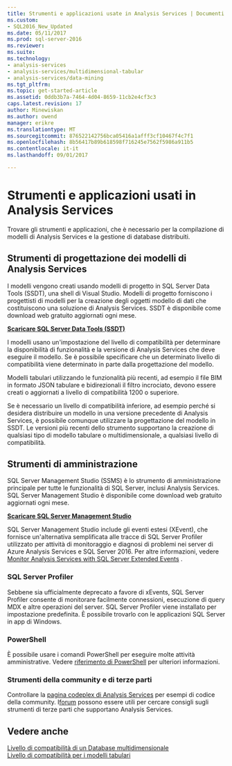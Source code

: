 ```yaml
---
title: Strumenti e applicazioni usate in Analysis Services | Documenti Microsoft
ms.custom:
- SQL2016_New_Updated
ms.date: 05/11/2017
ms.prod: sql-server-2016
ms.reviewer: 
ms.suite: 
ms.technology:
- analysis-services
- analysis-services/multidimensional-tabular
- analysis-services/data-mining
ms.tgt_pltfrm: 
ms.topic: get-started-article
ms.assetid: 0ddb3b7a-7464-4d04-8659-11cb2e4cf3c3
caps.latest.revision: 17
author: Minewiskan
ms.author: owend
manager: erikre
ms.translationtype: MT
ms.sourcegitcommit: 876522142756bca05416a1afff3cf10467f4c7f1
ms.openlocfilehash: 8b56417b89b618598f716245e7562f5986a911b5
ms.contentlocale: it-it
ms.lasthandoff: 09/01/2017

---
```

# <a name="tools-and-applications-used-in-analysis-services"></a>Strumenti e applicazioni usati in Analysis Services
  Trovare gli strumenti e applicazioni, che è necessario per la compilazione di modelli di Analysis Services e la gestione di database distribuiti.  
  
## <a name="analysis-services-model-designers"></a>Strumenti di progettazione dei modelli di Analysis Services  
 I modelli vengono creati usando modelli di progetto in SQL Server Data Tools (SSDT), una shell di Visual Studio. Modelli di progetto forniscono i progettisti di modelli per la creazione degli oggetti modello di dati che costituiscono una soluzione di Analysis Services. SSDT è disponibile come download web gratuito aggiornati ogni mese.

 **[Scaricare SQL Server Data Tools (SSDT)](https://docs.microsoft.com/sql/ssdt/download-sql-server-data-tools-ssdt)** 
  
 I modelli usano un'impostazione del livello di compatibilità per determinare la disponibilità di funzionalità e la versione di Analysis Services che deve eseguire il modello.  Se è possibile specificare che un determinato livello di compatibilità viene determinato in parte dalla progettazione del modello.  
  
 Modelli tabulari utilizzando le funzionalità più recenti, ad esempio il file BIM in formato JSON tabulare e bidirezionali il filtro incrociato, devono essere creati o aggiornati a livello di compatibilità 1200 o superiore.  
  
 Se è necessario un livello di compatibilità inferiore, ad esempio perché si desidera distribuire un modello in una versione precedente di Analysis Services, è possibile comunque utilizzare la progettazione del modello in SSDT. Le versioni più recenti dello strumento supportano la creazione di qualsiasi tipo di modello tabulare o multidimensionale, a qualsiasi livello di compatibilità.   

## <a name="administrative-tools"></a>Strumenti di amministrazione  
  
 SQL Server Management Studio (SSMS) è lo strumento di amministrazione principale per tutte le funzionalità di SQL Server, inclusi Analysis Services. SQL Server Management Studio è disponibile come download web gratuito aggiornati ogni mese. 
  
**[Scaricare SQL Server Management Studio](https://msdn.microsoft.com/library/mt238290.aspx)** 
  
 SQL Server Management Studio include gli eventi estesi (XEvent), che fornisce un'alternativa semplificata alle tracce di SQL Server Profiler utilizzato per attività di monitoraggio e diagnosi di problemi nei server di Azure Analysis Services e SQL Server 2016. Per altre informazioni, vedere [Monitor Analysis Services with SQL Server Extended Events](../analysis-services/instances/monitor-analysis-services-with-sql-server-extended-events.md) .  
  
### <a name="sql-server-profiler"></a>SQL Server Profiler  
 Sebbene sia ufficialmente deprecato a favore di xEvents, SQL Server Profiler consente di monitorare facilmente connessioni, esecuzione di query MDX e altre operazioni del server. SQL Server Profiler viene installato per impostazione predefinita. È possibile trovarlo con le applicazioni SQL Server in app di Windows.  
  
### <a name="powershell"></a>PowerShell  
 È possibile usare i comandi PowerShell per eseguire molte attività amministrative. Vedere [riferimento di PowerShell](../analysis-services/powershell/analysis-services-powershell-reference.md) per ulteriori informazioni.  
  
### <a name="community-and-third-party-tools"></a>Strumenti della community e di terze parti  
 Controllare la [pagina codeplex di Analysis Services](http://sqlsrvanalysissrvcs.codeplex.com/) per esempi di codice della community. I[forum](http://social.msdn.microsoft.com/Forums/sqlserver/home?forum=sqlanalysisservices) possono essere utili per cercare consigli sugli strumenti di terze parti che supportano Analysis Services.  
  
## <a name="see-also"></a>Vedere anche  
 [Livello di compatibilità di un Database multidimensionale](../analysis-services/multidimensional-models/compatibility-level-of-a-multidimensional-database-analysis-services.md)   
 [Livello di compatibilità per i modelli tabulari](../analysis-services/tabular-models/compatibility-level-for-tabular-models-in-analysis-services.md)  
  
  
